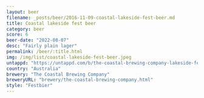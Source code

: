```yaml
---
layout: beer
filename: _posts/beer/2016-11-09-coastal-lakeside-fest-beer.md
title: Coastal lakeside fest beer
category: beer
score: 6
beer-date: "2022-08-07"
desc: "Fairly plain lager"
permalink: /beer/:title.html
img: /img/list/coastal-lakeside-fest-beer.jpeg
untappd: "https://untappd.com/b/the-coastal-brewing-company-lakeside-fest-beer/2795366"
country: "Australia"
brewery: "The Coastal Brewing Company"
breweryURL: "brewery/the-coastal-brewing-company.html"
style: "Festbier"
---
```

